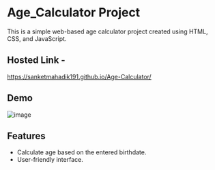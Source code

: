 # Age_Calculator Project

This is a simple web-based age calculator project created using HTML, CSS, and JavaScript.

## Hosted Link - 
https://sanketmahadik191.github.io/Age-Calculator/

## Demo
![image](https://github.com/sanketmahadik191/Age-Calculator/assets/125791466/9304508f-68dd-4944-914d-b71f76154f72)

## Features

- Calculate age based on the entered birthdate.
- User-friendly interface.
